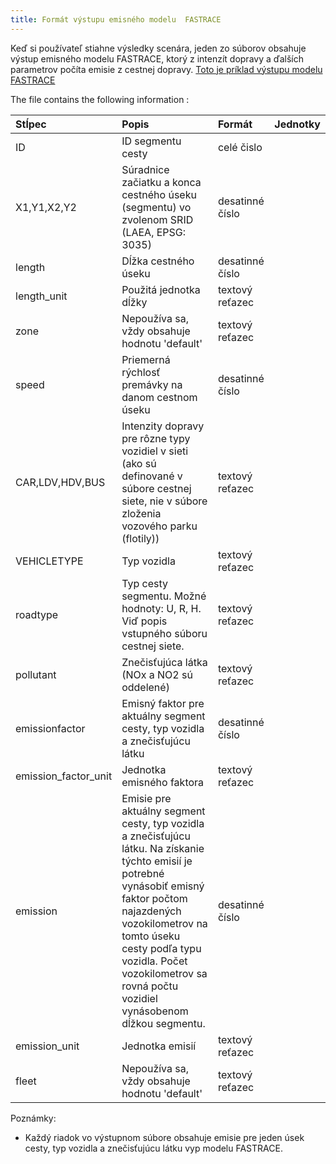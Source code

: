 ```yaml
---
title: Formát výstupu emisného modelu  FASTRACE 
---
```




Keď si používateľ stiahne výsledky scenára, jeden zo súborov   obsahuje výstup  <a name="výstup"></a> emisného modelu FASTRACE, ktorý z intenzít dopravy a ďalších parametrov počíta emisie z cestnej dopravy. <a href="https://atmoplan.shmu.sk/docs/assets/files/fastrace-bc5fe6811225a90f64de7d7791d41166.txt"> Toto je príklad výstupu modelu FASTRACE</a> <!--(./files/fastrace.txt)-->

<!-- When the user downloads the scenario results, one of the files contains the output of the FASTRACE traffic emission model calculation. This translates the traffic intensities on the network into emission values. [This is an example file](./files/fastrace.txt) -->
<a name="abcd"></a>
The file contains the following information :

| Stĺpec              | Popis                                                                                                                                                                                                                                                                                                                                          | Formát | Jednotky |
| :------------------- | :----------------------------------------------------------------------------------------------------------------------------------------------------------------------------------------------------------------------------------------------------------------------------------------------------------------------------------------------------- | :----- | :--- |
| ID                   |ID segmentu cesty                                                                                                                                                                                                                                                                                                                               | celé čislo   |      |
| X1,Y1,X2,Y2          | Súradnice začiatku a konca cestného úseku (segmentu) vo zvolenom  SRID (LAEA, EPSG: 3035)                                                                                                                                                                                                                                                                   | desatinné číslo|      |
| length               | Dĺžka cestného úseku                                                                                                                                                                                                                                                                                                                      | desatinné číslo |      |
| length_unit          | Použitá jednotka dĺžky                                                                                                                                                                                                                                                                                                                          | textový reťazec|      |
| zone                 | Nepoužíva sa, vždy obsahuje hodnotu 'default'                                                                                                                                                                                                                                                                                            | textový reťazec |      |
| speed                | Priemerná rýchlosť premávky na danom cestnom úseku                                                                                                                                                                                                                                                    | desatinné číslo| | km/h |
| CAR,LDV,HDV,BUS      | Intenzity dopravy pre rôzne typy vozidiel v sieti (ako sú definované v súbore cestnej siete, nie v súbore zloženia vozového parku (flotily))                                                                                                                                                                                                                   | textový reťazec |      |
| VEHICLETYPE          | Typ vozidla                                                                                                                                                                                                                                                                                                      | textový reťazec |      |
| roadtype             | Typ cesty segmentu. Možné hodnoty: U, R, H. Viď popis vstupného súboru cestnej siete.                                                                                                                                                                                                                                                 | textový reťazec |      |
| pollutant            | Znečisťujúca látka (NOx a NO2 sú oddelené)                                                                                                                                                                                                                                                                               |textový reťazec|      |
| emissionfactor       |Emisný faktor pre aktuálny segment cesty, typ vozidla a znečisťujúcu látku                                                                                                                                                                                                                                                                           | desatinné číslo  |      |
| emission_factor_unit | Jednotka emisného faktora                                                                                                                                                                                                                                                                                                                      | textový reťazec |      |
| emission             | Emisie pre aktuálny segment cesty, typ vozidla a znečisťujúcu látku. Na získanie týchto emisií je potrebné vynásobiť emisný faktor počtom najazdených vozokilometrov na tomto úseku cesty podľa  typu vozidla. Počet vozokilometrov sa rovná počtu vozidiel vynásobenom dĺžkou segmentu.| desatinné číslo|  |      |
| emission_unit        | Jednotka emisií                                                                                                                                                                                                                                                                                                                              | textový reťazec |      |
| fleet                | Nepoužíva sa, vždy obsahuje hodnotu 'default'                                                                                                                                                                                                                                                                                            | textový reťazec |      |
Poznámky:

- Každý riadok vo výstupnom súbore obsahuje  emisie pre jeden úsek cesty, typ vozidla a znečisťujúcu látku vyp modelu FASTRACE.

<!-- - The columns in green contain information about the road and are simply taken over from the input network file. -6iadne yelen0 st=lpce tam nie s[ vynecham to -->


<!-- ### original

The file contains the following information :


| Stĺpec             | Popis                                                                                                                                                                                                                                                                                                                                          | Format | Unit |
| :------------------- | :----------------------------------------------------------------------------------------------------------------------------------------------------------------------------------------------------------------------------------------------------------------------------------------------------------------------------------------------------- | :----- | :--- |
| ID                   | ID of the road segment                                                                                                                                                                                                                                                                                                                                 | celé číslo   |      |
| X1,Y1,X2,Y2          | The begin and end coordinates of the road segment in the SRID chosen by the user                                                                                                                                                                                                                                                                       | desatinné číslo  |      |
| length               | The length of the road segment                                                                                                                                                                                                                                                                                                                         | desatinné číslo  |      |
| length_unit          | The unit used for the length                                                                                                                                                                                                                                                                                                                           | textový reťazec|      |
| zone                 | Not used in ATMO-Plan, always contains the value 'default'                                                                                                                                                                                                                                                                                             | textový reťazec |      |
| speed                | Average traffic speed on the road segment                                                                                                                                                                                                                                                                                                              | desatinné číslo | km/h |
| CAR,LDV,HDV,BUS      | The traffic intensities for the different network vehicle types (as defined in the network file, not the fleet composition file)                                                                                                                                                                                                                       | textový reťazec |      |
| VEHICLETYPE          | The vehicle type for which the result is computed                                                                                                                                                                                                                                                                                                      | textový reťazec |      |
| roadtype             | The road type of the segment. Possible values: U, R, H. See the network input file description.                                                                                                                                                                                                                                                        | textový reťazec |      |
| pollutant            | The pollutant for which the result is computed (NOx & NO2 are separated)                                                                                                                                                                                                                                                                               | textový reťazec |      |
| emissionfactor       | The emission factor for the current road segment, vehicle type and pollutant                                                                                                                                                                                                                                                                           | desatinné číslo  |      |
| emission_factor_unit | The unit of the emission factor                                                                                                                                                                                                                                                                                                                        | string |      |
| emission             | The emission for the current road segment, vehicle type and pollutant. To obtain this emission, the emission factor has to be multiplied by the number of vehicle kilometers on this road segment, driven by the considered vehicle type. The number of vehicle kilometers is equal to the number of vehicles multiplied by the length of the segment. | desatinné číslo  |      |
| emission_unit        | The unit of the emission                                                                                                                                                                                                                                                                                                                               | textový reťazec |      |
| fleet                | Not used in ATMO-Plan, always contains the value 'default'                                                                                                                                                                                                                                                                                             | textový reťazec |      |



Poznámky:
- Zelené stĺpce obsahujú informácie o ceste a sú jednoducho prevzaté zo vstupného sieťového súboru.

- The columns in green contain information about the road and are simply taken over from the input network file.

### nie sú tam žiadne zelene stĺpce, vynecham

-->
